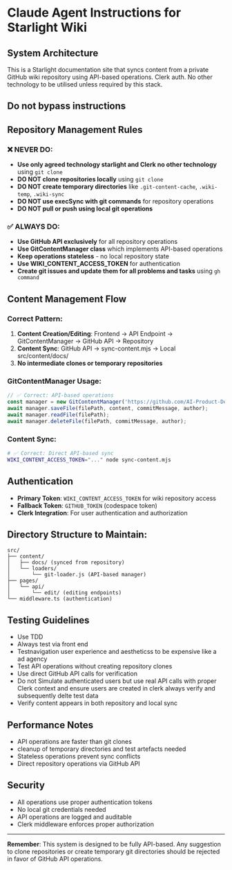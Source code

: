 # Claude Agent Instructions for Starlight Wiki

## System Architecture
This is a Starlight documentation site that syncs content from a private GitHub wiki repository using API-based operations. Clerk auth. No other technology to be utilised unless required by this stack.

## Do not bypass instructions

## Repository Management Rules

### ❌ NEVER DO:
- **Use only agreed technology starlight and Clerk no other technology** using `git clone`
- **DO NOT clone repositories locally** using `git clone`
- **DO NOT create temporary directories** like `.git-content-cache`, `.wiki-temp`, `.wiki-sync`
- **DO NOT use execSync with git commands** for repository operations
- **DO NOT pull or push using local git operations**

### ✅ ALWAYS DO:
- **Use GitHub API exclusively** for all repository operations
- **Use GitContentManager class** which implements API-based operations
- **Keep operations stateless** - no local repository state
- **Use WIKI_CONTENT_ACCESS_TOKEN** for authentication
- **Create git issues and update them for all problems and tasks** using `gh command`

## Content Management Flow

### Correct Pattern:
1. **Content Creation/Editing**: Frontend → API Endpoint → GitContentManager → GitHub API → Repository
2. **Content Sync**: GitHub API → sync-content.mjs → Local src/content/docs/
3. **No intermediate clones or temporary repositories**

### GitContentManager Usage:
```javascript
// ✅ Correct: API-based operations
const manager = new GitContentManager('https://github.com/AI-Product-Development/wiki.git');
await manager.saveFile(filePath, content, commitMessage, author);
await manager.readFile(filePath);
await manager.deleteFile(filePath, commitMessage, author);
```

### Content Sync:
```bash
# ✅ Correct: Direct API-based sync
WIKI_CONTENT_ACCESS_TOKEN="..." node sync-content.mjs
```

## Authentication
- **Primary Token**: `WIKI_CONTENT_ACCESS_TOKEN` for wiki repository access
- **Fallback Token**: `GITHUB_TOKEN` (codespace token)
- **Clerk Integration**: For user authentication and authorization

## Directory Structure to Maintain:
```
src/
├── content/
│   ├── docs/ (synced from repository)
│   └── loaders/
│       └── git-loader.js (API-based manager)
├── pages/
│   └── api/
│       └── edit/ (editing endpoints)
└── middleware.ts (authentication)
```

## Testing Guidelines
- Use TDD
- Always test via front end
- Testnavigation user experience and aestheticss to be expensive like a ad agency
- Test API operations without creating repository clones
- Use direct GitHub API calls for verification
- Do not Simulate authenticated users but use real API calls with proper Clerk context and ensure users are created in clerk always verify and subsequently delte test data
- Verify content appears in both repository and local sync

## Performance Notes
- API operations are faster than git clones
- cleanup of temporary directories and test artefacts needed
- Stateless operations prevent sync conflicts
- Direct repository operations via GitHub API

## Security
- All operations use proper authentication tokens
- No local git credentials needed
- API operations are logged and auditable
- Clerk middleware enforces proper authorization

---

**Remember**: This system is designed to be fully API-based. Any suggestion to clone repositories or create temporary git directories should be rejected in favor of GitHub API operations.